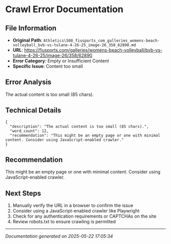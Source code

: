 # Crawl Error Documentation

## File Information
- **Original Path**: `Athletics\508_fiusports_com_galleries_womens-beach-volleyball_bvb-vs-tulane-4-26-25_image-26_358_62890.md`
- **URL**: https://fiusports.com/galleries/womens-beach-volleyball/bvb-vs-tulane-4-26-25/image-26/358/62890
- **Error Category**: Empty or Insufficient Content
- **Specific Issue**: Content too small

## Error Analysis
The actual content is too small (85 chars).

## Technical Details
```
{
  "description": "The actual content is too small (85 chars).",
  "word_count": 12,
  "recommendation": "This might be an empty page or one with minimal content. Consider using JavaScript-enabled crawler."
}
```

## Recommendation
This might be an empty page or one with minimal content. Consider using JavaScript-enabled crawler.

## Next Steps
1. Manually verify the URL in a browser to confirm the issue
2. Consider using a JavaScript-enabled crawler like Playwright
3. Check for any authentication requirements or CAPTCHAs on the site
4. Review robots.txt to ensure crawling is permitted

---
*Documentation generated on 2025-05-22 17:05:34*

